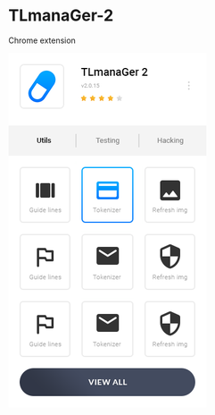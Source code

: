 # TLmanaGer-2
Chrome extension

![Design](https://raw.githubusercontent.com/joelthorner/TLmanaGer-2/master/design.png)
